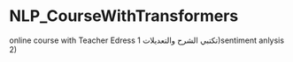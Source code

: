 # NLP_CourseWithTransformers
online course with Teacher Edress 
تكتبي الشرح والتعديلات 
1)sentiment anlysis 
2)
